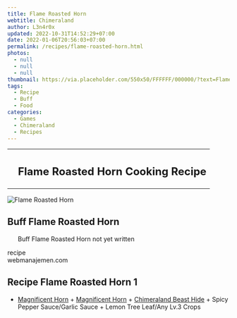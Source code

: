 ```yaml
---
title: Flame Roasted Horn
webtitle: Chimeraland
author: L3n4r0x
updated: 2022-10-31T14:52:29+07:00
date: 2022-01-06T20:56:03+07:00
permalink: /recipes/flame-roasted-horn.html
photos:
  - null
  - null
  - null
thumbnail: https://via.placeholder.com/550x50/FFFFFF/000000/?text=Flame Roasted Horn
tags:
  - Recipe
  - Buff
  - Food
categories:
  - Games
  - Chimeraland
  - Recipes
---
```


<section id="bootstrap-wrapper"><link rel="stylesheet" href="https://cdn.statically.io/gh/dimaslanjaka/Web-Manajemen/40ac3225/css/bootstrap-4.5-wrapper.css"/><div class="row mb-2"><div class="col-md-12 mb-2"><table class="table" id="post-info"><tbody><tr><td></td><td><h1 class="fs-5">Flame Roasted Horn Cooking Recipe</h1></td></tr></tbody></table></div></div><div class="card mb-2"><div class="row g-0"><div class="col-sm-4 position-relative mb-2"><img src="https://via.placeholder.com/600" class="card-img fit-cover w-100 h-100" alt="Flame Roasted Horn" data-fancybox="true"/></div><div class="col-sm-8 mb-2"><div class="card-body"><h2 class="card-title fs-5">Buff Flame Roasted Horn</h2><div class="card-text"><ul>Buff Flame Roasted Horn not yet written</ul></div><span class="badge rounded-pill bg-dark">recipe</span></div><div class="card-footer text-end text-muted">webmanajemen.com</div></div></div></div><div class="row mb-2"><div class="col-12 col-lg-6 recipe-item mb-2"><div class="card"><div class="card-body"><h2 class="card-title fs-5">Recipe Flame Roasted Horn 1</h2><div class="card-text"><ul><li><a class="text-decoration-none" href="/chimeraland/materials/magnificent-horn.html">Magnificent Horn</a><span> + </span><a class="text-decoration-none" href="/chimeraland/materials/magnificent-horn.html">Magnificent Horn</a><span> + </span><a class="text-decoration-none" href="/chimeraland/materials/chimeraland-beast-hide.html">Chimeraland Beast Hide</a><span> + </span>Spicy Pepper Sauce/Garlic Sauce<span> + </span>Lemon Tree Leaf/Any Lv.3 Crops</li></ul></div></div></div></div></div></section>